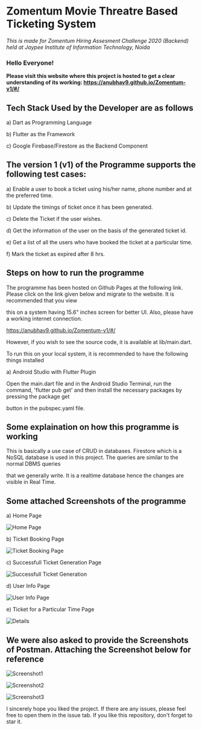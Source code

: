 <h1>Zomentum Movie Threatre Based Ticketing System</h1>

*This is made for Zomentum Hiring Assesment Challenge 2020 (Backend) held at Jaypee Institute of Information Technology, Noida*

<h3>Hello Everyone!</h3>

**Please visit this website where this project is hosted to get a clear understanding of its working: https://anubhav9.github.io/Zomentum-v1/#/**



<h2>Tech Stack Used by the Developer are as follows</h2>

a) Dart as Programming Language

b) Flutter as the Framework

c) Google Firebase/Firestore as the Backend Component

<h2>The version 1 (v1) of the Programme supports the following test cases:</h2>

a) Enable a user to book a ticket using his/her name, phone number and at the preferred time.

b) Update the timings of ticket once it has been generated.

c) Delete the Ticket if the user wishes.

d) Get the information of the user on the basis of the generated ticket id.

e) Get a list of all the users who have booked the ticket at a particular time.

f) Mark the ticket as expired after 8 hrs.


<h2>Steps on how to run the programme</h2>

The programme has been hosted on Github Pages at the following link. Please click on the link given below and migrate to the website. It is recommended that you view

this on a system having 15.6" inches screen for better UI. Also, please have a working internet connection.

https://anubhav9.github.io/Zomentum-v1/#/

However, if you wish to see the source code, it is available at lib/main.dart.

To run this on your local system, it is recommended to have the following things installed

a) Android Studio with Flutter Plugin

Open the main.dart file and in the Android Studio Terminal, run the command, 'flutter pub get' and then install the necessary packages by pressing the package get 

button in the pubspec.yaml file.

<h2>Some explaination on how this programme is working</h2>

This is basically a use case of CRUD in databases. Firestore which is a NoSQL database is used in this project. The queries are similar to the normal DBMS queries

that we generally write. It is a realtime database hence the changes are visible in Real Time.


<h2>Some attached Screenshots of the programme</h2>

a) Home Page


![Home Page](https://github.com/Anubhav9/Zomentum-v1/blob/master/images/Screenshot_2020-08-30_23-46-07.png)


b) Ticket Booking Page


![Ticket Booking Page](https://github.com/Anubhav9/Zomentum-v1/blob/master/images/Screenshot_2020-08-30_23-46-38.png)


c)  Successfull Ticket Generation Page


![Successfull Ticket Generation](https://github.com/Anubhav9/Zomentum-v1/blob/master/images/Screenshot_2020-08-30_23-46-46.png)

d) User Info Page

![User Info Page](https://github.com/Anubhav9/Zomentum-v1/blob/master/images/Screenshot_2020-08-30_23-50-49.png)

e) Ticket for a Particular Time Page

![Details](https://github.com/Anubhav9/Zomentum-v1/blob/master/images/Screenshot_2020-08-30_23-51-34.png)


<h2>We were also asked to provide the Screenshots of Postman. Attaching the Screenshot below for reference</h2>

![Screenshot1](https://github.com/Anubhav9/Zomentum-v1/blob/master/images/Screenshot_2020-08-30_18-08-10.png)

![Screenshot2](https://github.com/Anubhav9/Zomentum-v1/blob/master/images/Screenshot_2020-08-30_17-29-11.png)

![Screenshot3](https://github.com/Anubhav9/Zomentum-v1/blob/master/images/Screenshot_2020-08-30_18-08-30.png)


I sincerely hope you liked the project. If there are any issues, please feel free to open them in the issue tab. If you like this repository, don't forget to star it.



